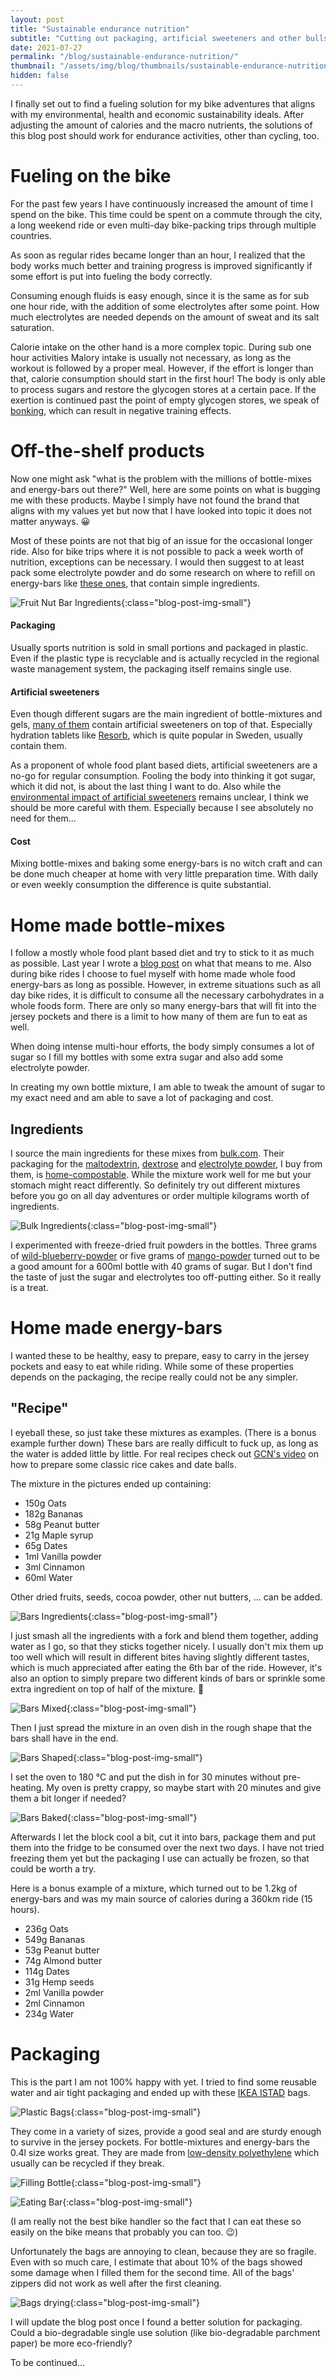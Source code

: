 ```yaml
---
layout: post
title: "Sustainable endurance nutrition"
subtitle: "Cutting out packaging, artificial sweeteners and other bullshit from your endurance nutrition while saving money"
date: 2021-07-27
permalink: "/blog/sustainable-endurance-nutrition/"
thumbnail: "/assets/img/blog/thumbnails/sustainable-endurance-nutrition.png"
hidden: false
---
```


I finally set out to find a fueling solution for my bike adventures
that aligns with my environmental, health and economic sustainability ideals.
After adjusting the amount of calories and the macro nutrients, the solutions of this
blog post should work for endurance activities, other than cycling, too.

# Fueling on the bike

For the past few years I have continuously increased the amount of time I
spend on the bike.
This time could be spent on a commute through the city, a long weekend ride or even
multi-day bike-packing trips through multiple countries.

As soon as regular rides became longer than an hour, I realized that
the body works much better and training progress is improved significantly
if some effort is put into fueling the body correctly.

Consuming enough fluids is easy enough, since it is the same as for sub one hour ride,
with the addition of some electrolytes after some point.
How much electrolytes are needed depends on the amount of sweat and its salt saturation.

Calorie intake on the other hand is a more complex topic.
During sub one hour activities Malory intake is usually not necessary,
as long as the workout is followed by a proper meal.
However, if the effort is longer than that, calorie consumption should start
in the first hour!
The body is only able to process sugars and restore the glycogen stores at a
certain pace.
If the exertion is continued past the point of empty glycogen stores, we speak of
[bonking](https://www.trainerroad.com/blog/what-is-bonking-causes-dangers-and-prevention/),
which can result in negative training effects.

# Off-the-shelf products

Now one might ask "what is the problem with the millions of bottle-mixes and energy-bars
out there?"
Well, here are some points on what is bugging me with these products.
Maybe I simply have not found the brand that aligns with my values yet but now that I have 
looked into topic it does not matter anyways. 😀

Most of these points are not that big of an issue for the occasional longer ride.
Also for bike trips where it is not possible to pack a week worth of nutrition,
exceptions can be necessary.
I would then suggest to at least pack some electrolyte powder and do some research on where
to refill on energy-bars like [these ones](https://handla.ica.se/handla/produkt/frukt-och-notbar-kakao-50g-ica-gott-liv-id_p_7318690116530),
that contain simple ingredients.

![Fruit Nut Bar Ingredients](/assets/img/blog/sustainable-endurance-nutrition/fruit-nut-bar-ingredients.jpg){:class="blog-post-img-small"}

#### Packaging

Usually sports nutrition is sold in small portions and packaged in plastic.
Even if the plastic type is recyclable and is actually recycled in the regional waste 
management system, the packaging itself remains single use.

#### Artificial sweeteners

Even though different sugars are the main ingredient of bottle-mixtures and gels, [many of them](https://www.scienceinsport.com/shop-sis/go-range/go-gels/go-isotonic-energy-gel-15-pack)
contain artificial sweeteners on top of that.
Especially hydration tablets like [Resorb](https://www.nestlehealthscience.no/produkter/resorb/resorb),
which is quite popular in Sweden, usually contain them.

As a proponent of whole food plant based diets, artificial sweeteners are a no-go for
regular consumption.
Fooling the body into thinking it got sugar, which it did not, is about the last
thing I want to do.
Also while the [environmental impact of artificial sweeteners](https://www.hindawi.com/journals/jeph/2021/6624569/)
remains unclear, I think we should be more careful with them.
Especially because I see absolutely no need for them...

#### Cost

Mixing bottle-mixes and baking some energy-bars is no witch craft and can be done
much cheaper at home with very little preparation time.
With daily or even weekly consumption the difference is quite substantial.

# Home made bottle-mixes

I follow a mostly whole food plant based diet and try to stick to it as much as possible.
Last year I wrote a [blog post](/blog/diet-review-2020/) on what that means to me.
Also during bike rides I choose to fuel myself with home made whole food energy-bars as long
as possible.
However, in extreme situations such as all day bike rides, it is difficult to 
consume all the necessary carbohydrates in a whole foods form.
There are only so many energy-bars that will fit into the jersey pockets and there
is a limit to how many of them are fun to eat as well.

When doing intense multi-hour efforts, the body simply consumes a lot of sugar
so I fill my bottles with some extra sugar and also add some electrolyte powder.

In creating my own bottle mixture, I am able to tweak the amount of sugar to
my exact need and am able to save a lot of packaging and cost.

## Ingredients

I source the main ingredients for these mixes from [bulk.com](https://www.bulk.com/uk/).
Their packaging for the [maltodextrin](https://www.bulk.com/uk/maltodextrin.html),
[dextrose](https://www.bulk.com/uk/dextrose.html) and [electrolyte powder](https://www.bulk.com/uk/electrolyte-powder.html), I buy from them,
is [home-compostable](https://www.bulk.com/uk/the-core/our-planet-sustainability-at-bulk/).
While the mixture work well for me but your stomach might react differently.
So definitely try out different mixtures before you go on all day adventures or order
multiple kilograms worth of ingredients.

![Bulk Ingredients](/assets/img/blog/sustainable-endurance-nutrition/bulk-ingredients.jpg){:class="blog-post-img-small"}

I experimented with freeze-dried fruit powders in the bottles.
Three grams of
[wild-blueberry-powder](https://www.rawfoodshop.se/blabarspulver-frystorkat-eko-100g.html)
or five grams of
[mango-powder](https://www.rawfoodshop.se/mangopulver-frystorkat-eko-100g.html)
turned out to be a good amount
for a 600ml bottle with 40 grams of sugar.
But I don't find the taste of just the sugar and electrolytes too off-putting either.
So it really is a treat.

# Home made energy-bars

I wanted these to be healthy, easy to prepare, easy to carry in the jersey
pockets and easy to eat while riding.
While some of these properties depends on the packaging, the recipe really could not
be any simpler.

## "Recipe"

I eyeball these, so just take these mixtures as examples.
(There is a bonus example further down)
These bars are really difficult to fuck up, as long as the water is added little by little.
For real recipes check out [GCN's video](https://youtu.be/qpO3w5-Hi8c) on how to prepare
some classic rice cakes and date balls.

The mixture in the pictures ended up containing:
* 150g Oats
* 182g Bananas
* 58g Peanut butter
* 21g Maple syrup
* 65g Dates
* 1ml Vanilla powder
* 3ml Cinnamon
* 60ml Water

Other dried fruits, seeds, cocoa powder, other nut butters, ... can be added.

![Bars Ingredients](/assets/img/blog/sustainable-endurance-nutrition/bars-ingredients.jpg){:class="blog-post-img-small"}

I just smash all the ingredients with a fork and blend them together,
adding water as I go, so that they sticks together nicely.
I usually don't mix them up too well which will result in different bites having
slightly different tastes, which is much appreciated after eating the 6th bar of the ride.
However, it's also an option to simply prepare two different kinds of bars or sprinkle
some extra ingredient on top of half of the mixture. 🤷

![Bars Mixed](/assets/img/blog/sustainable-endurance-nutrition/bars-mixed.jpg){:class="blog-post-img-small"}

Then I just spread the mixture in an oven dish in the rough shape that the
bars shall have in the end.

![Bars Shaped](/assets/img/blog/sustainable-endurance-nutrition/bars-shaped.jpg){:class="blog-post-img-small"}

I set the oven to 180 °C and put the dish in for 30 minutes without pre-heating.
My oven is pretty crappy, so maybe start with 20 minutes and give them a bit longer
if needed?
 
![Bars Baked](/assets/img/blog/sustainable-endurance-nutrition/bars-baked.jpg){:class="blog-post-img-small"}

Afterwards I let the block cool a bit, cut it into bars, package them and
put them into the fridge to be consumed over the next two days.
I have not tried freezing them yet but the packaging I use can actually be frozen,
so that could be worth a try.

Here is a bonus example of a mixture, which turned out to be 1.2kg of
energy-bars and was my main source of calories during a 360km ride (15 hours).

* 236g Oats
* 549g Bananas
* 53g Peanut butter
* 74g Almond butter
* 114g Dates
* 31g Hemp seeds
* 2ml Vanilla powder
* 2ml Cinnamon
* 234g Water

# Packaging

This is the part I am not 100% happy with yet.
I tried to find some reusable water and air tight packaging and ended up with these
[IKEA ISTAD](https://www.ikea.com/us/en/p/istad-resealable-bag-50485919/) bags.

![Plastic Bags](/assets/img/blog/thumbnails/sustainable-endurance-nutrition.png){:class="blog-post-img-small"}

They come in a variety of sizes, provide a good seal and are sturdy enough to survive
in the jersey pockets.
For bottle-mixtures and energy-bars the 0.4l size works great.
They are made from [low-density polyethylene](https://en.wikipedia.org/wiki/Low-density_polyethylene)
which usually can be recycled if they break.

![Filling Bottle](/assets/img/blog/sustainable-endurance-nutrition/filling-bottle.gif){:class="blog-post-img-small"}

![Eating Bar](/assets/img/blog/sustainable-endurance-nutrition/eating-bar.gif){:class="blog-post-img-small"}

(I am really not the best bike handler so the fact that I can eat these so easily
on the bike means that probably you can too. 😉)

Unfortunately the bags are annoying to clean, because they are so fragile.
Even with so much care, I estimate that about 10% of the bags showed some damage when
I filled them for the second time.
All of the bags' zippers did not work as well after the first cleaning.

![Bags drying](/assets/img/blog/sustainable-endurance-nutrition/ikea-istad-drying.jpg){:class="blog-post-img-small"}

I will update the blog post once I found a better solution for packaging.
Could a bio-degradable single use solution (like bio-degradable parchment paper)
be more eco-friendly?

To be continued...
